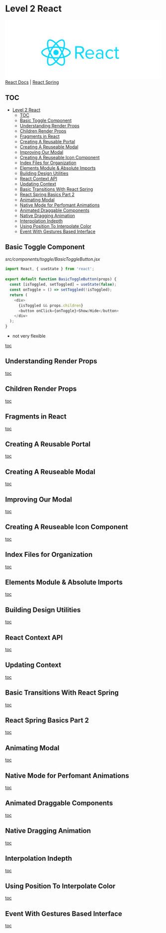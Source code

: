 # Level 2 React

![react](assets/images/reactjs.png)
[React Docs](https://reactjs.org/docs/getting-started.html) |
[React Spring](https://react-spring.dev/)

## TOC

- [Level 2 React](#level-2-react)
  - [TOC](#toc)
  - [Basic Toggle Component](#basic-toggle-component)
  - [Understanding Render Props](#understanding-render-props)
  - [Children Render Props](#children-render-props)
  - [Fragments in React](#fragments-in-react)
  - [Creating A Reusable Portal](#creating-a-reusable-portal)
  - [Creating A Reuseable Modal](#creating-a-reuseable-modal)
  - [Improving Our Modal](#improving-our-modal)
  - [Creating A Reuseable Icon Component](#creating-a-reuseable-icon-component)
  - [Index Files for Organization](#index-files-for-organization)
  - [Elements Module & Absolute Imports](#elements-module--absolute-imports)
  - [Building Design Utilities](#building-design-utilities)
  - [React Context API](#react-context-api)
  - [Updating Context](#updating-context)
  - [Basic Transitions With React Spring](#basic-transitions-with-react-spring)
  - [React Spring Basics Part 2](#react-spring-basics-part-2)
  - [Animating Modal](#animating-modal)
  - [Native Mode for Perfomant Animations](#native-mode-for-perfomant-animations)
  - [Animated Draggable Components](#animated-draggable-components)
  - [Native Dragging Animation](#native-dragging-animation)
  - [Interpolation Indepth](#interpolation-indepth)
  - [Using Position To Interpolate Color](#using-position-to-interpolate-color)
  - [Event With Gestures Based Interface](#event-with-gestures-based-interface)

## Basic Toggle Component

_src/components/toggle/BasicToggleButton.jsx_

```javascript
import React, { useState } from 'react';

export default function BasicToggleButton(props) {
  const [isToggled, setToggled] = useState(false);
  const onToggle = () => setToggled(!isToggled);
  return (
    <div>
      {isToggled && props.children}
      <button onClick={onToggle}>Show/Hide</button>
    </div>
  );
}
```

- not very flexible

[toc](#toc)

## Understanding Render Props

[toc](#toc)

## Children Render Props

[toc](#toc)

## Fragments in React

[toc](#toc)

## Creating A Reusable Portal

[toc](#toc)

## Creating A Reuseable Modal

[toc](#toc)

## Improving Our Modal

[toc](#toc)

## Creating A Reuseable Icon Component

[toc](#toc)

## Index Files for Organization

[toc](#toc)

## Elements Module & Absolute Imports

[toc](#toc)

## Building Design Utilities

[toc](#toc)

## React Context API

[toc](#toc)

## Updating Context

[toc](#toc)

## Basic Transitions With React Spring

[toc](#toc)

## React Spring Basics Part 2

[toc](#toc)

## Animating Modal

[toc](#toc)

## Native Mode for Perfomant Animations

[toc](#toc)

## Animated Draggable Components

[toc](#toc)

## Native Dragging Animation

[toc](#toc)

## Interpolation Indepth

[toc](#toc)

## Using Position To Interpolate Color

[toc](#toc)

## Event With Gestures Based Interface

[toc](#toc)
